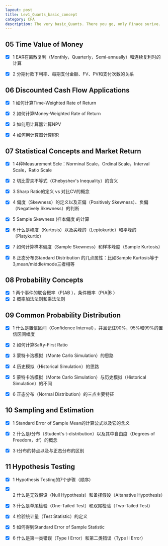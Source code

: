 ```yaml
---
layout: post
title: Lev1_Quants_basic_concept
category: CFA
description: The very basic_Quants. There you go, only Finace surive.
---
```


##  05 Time Value of Money

  - [x] 1  EAR在离散复利（Monthly，Quarterly，Semi-annually）和连续复利时的计算

  - [x] 2  分期付款下利率、每期支付金额、FV、PV和支付次数的关系
 
## 06 Discounted Cash Flow Applications

  - [x] 1  如何计算Time-Weighted Rate of Return

  - [x] 2  如何计算Money-Weighted Rate of Return

  - [x] 3  如何用计算器计算NPV

  - [x] 4  如何用计算器计算IRR
 
## 07 Statistical Concepts and Market Return

  - [x] 1  4种Measurement Scle：Norminal Scale，Ordinal Scale，Interval Scale，Ratio Scale

  - [x] 2  切比雪夫不等式（Chebyshev's Inequality）的含义

  - [x] 3  Sharp Ratio的定义 vs  对比CV的概念

  - [x] 4  偏度（Skewness）的定义以及正偏（Positively Skewness）、负偏（Negatively Skewness）的判断

  - [x] 5  Sample Skewness (样本偏度 的计算

  - [x] 6  什么是峰度（Kurtosis）以及尖峰的（Leptokurtic）和平峰的（Platykurtic）

  - [x] 7  如何计算样本偏度（Sample Skewness）和样本峰度（Sample Kurtosis）

  - [x] 8  正态分布(Standard Distribution 的几点属性：比如Sample Kurtosis等于3,mean/middle/mode三者相等
 
## 08 Probability Concepts

  - [x] 1  两个事件的联合概率（P(AB ），条件概率（P(A|B ）
  - [x] 2  概率加法法则和乘法法则
 
## 09 Common Probability Distribution

  - [x] 1  什么是置信区间（Confidence Interval），并且记住90%，95%和99%的置信区间幅度

  - [x] 2  如何计算Safty-First Ratio

  - [x] 3  蒙特卡洛模拟（Monte Carlo Simulation）的思路

  - [x] 4  历史模拟（Historical Simulation）的思路

  - [x] 5  蒙特卡洛模拟（Monte Carlo Simulation）与历史模拟（Historical Simulation）的不同

  - [x] 6  正态分布（Normal Distribution）的三点主要特征
  
## 10 Sampling and Estimation

  - [x] 1  Standard Error of Sample Mean的计算公式以及它的含义

  - [x] 2  什么是t分布（Student's t-distribution）以及其中自由度（Degrees of Freedom，df）的概念

  - [x] 3  t分布的特点以及与正态分布的区别
 
## 11 Hypothesis Testing

  - [x] 1  Hypothesis Testing的7个步骤（顺序）

  - [x] 2  什么是无效假设（Null Hypothesis）和备择假设（Altanative Hypothesis）

  - [x] 3  什么是单尾检验（One-Tailed Test）和双尾检验（Two-Tailed Test）

  - [x] 4  检验统计量（Test Statistic）的定义

  - [x] 5  如何得到Standard Error of Sample Statistic

  - [x] 6  什么是第一类错误（Type I Error）和第二类错误（Type II Error）
 
[Lijun Yu]:    http://helloourworld.github.io  "Lijun Yu"

